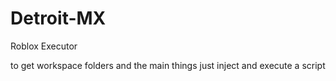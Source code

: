 # Detroit-MX
Roblox Executor

to get workspace folders and the main things just inject and execute a script
